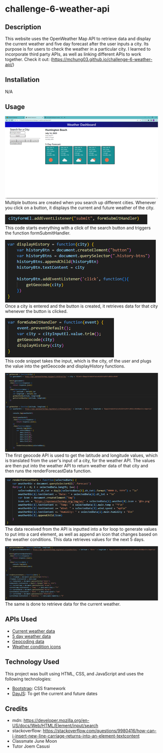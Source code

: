 # challenge-6-weather-api

## Description

This website uses the OpenWeather Map API to retrieve data and display the current weather and five day forecast after the user inputs a city. Its purpose is for users to check the weather in a particular city. I learned to incorporate third party APIs, as well as linking different APIs to work together. Check it out: (https://mchung03.github.io/challenge-6-weather-api/)

## Installation

N/A

## Usage

![Website](./assets/images/city_search.PNG) 
Multiple buttons are created when you search up different cities. Whenever you click on a button, it displays the current and future weather of the city.

![Event Listener](./assets/images/event_listener.PNG)
<br>
This code starts everything with a click of the search button and triggers the function formSubmitHandler.

![History](./assets/images/history.PNG)
<br>
Once a city is entered and the button is created, it retrieves data for that city whenever the button is clicked.

![Event Function](./assets/images/submit.PNG)
<br>
This code snippet takes the input, which is the city, of the user and plugs the value into the getGeocode and displayHistory functions.

![API](./assets/images/api.PNG)
<br>
The first geocode API is used to get the latitude and longitude values, which is translated from the user's input of a city, for the weather API. The values are then put into the weather API to return weather data of that city and then runs the renderForecastData function.

![Forecast](./assets/images/data_to_card.PNG)
<br>
The data received from the API is inputted into a for loop to generate values to put into a card element, as well as append an icon that changes based on the weather conditions. This data retrieves values for the next 5 days.

![Current weather](./assets/images/current_weather.PNG)
<br>
The same is done to retrieve data for the current weather.

## APIs Used
* [Current weather data](https://openweathermap.org/current)
* [5 day weather data](https://openweathermap.org/forecast5)
* [Geocoding data](https://openweathermap.org/api/geocoding-api)
* [Weather condition icons](https://openweathermap.org/weather-conditions)

## Technology Used

This project was built using HTML, CSS, and JavaScript and uses the following technologies: 
* [Bootstrap](https://getbootstrap.com/): CSS framework
* [DayJS](https://day.js.org/): To get the current and future dates

## Credits

* mdn: https://developer.mozilla.org/en-US/docs/Web/HTML/Element/input/search
* stackoverflow: https://stackoverflow.com/questions/9980416/how-can-i-insert-new-line-carriage-returns-into-an-element-textcontent
* Classmate June Moon
* Tutor Joem Casusi